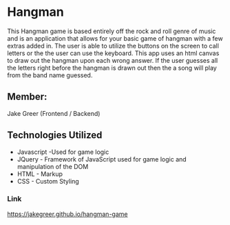 # Hangman

This Hangman game is based entirely off the rock and roll genre of music and is an application that allows for your basic game of hangman with a few extras added in. The user is able to utilize the buttons on the screen to call letters or the the user can use the keyboard. This app uses an html canvas to draw out the hangman upon each wrong answer. If the user guesses all the letters right before the hangman is drawn out then the a song will play from the band name guessed.


## Member:
Jake Greer (Frontend / Backend)


## Technologies Utilized

* Javascript -Used for game logic
* JQuery - Framework of JavaScript used for game logic and manipulation of the DOM
* HTML - Markup
* CSS - Custom Styling

### Link

https://jakegreer.github.io/hangman-game
